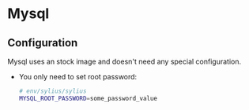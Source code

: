# Mysql

## Configuration

Mysql uses an stock image and doesn't need any special configuration.

* You only need to set root password:

    ```bash
    # env/sylius/sylius
    MYSQL_ROOT_PASSWORD=some_password_value
    ```
